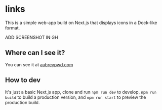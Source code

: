 # links

This is a simple web-app build on Next.js that displays icons in a Dock-like format.

ADD SCREENSHOT IN GH

## Where can I see it?

You can see it at [aubreypwd.com](https://aubreypwd.com)

## How to dev

It's just a basic Next.js app, clone and run `npm run dev` to develop, `npm run build` to build a production version, and `npm run start` to preview the production build.
